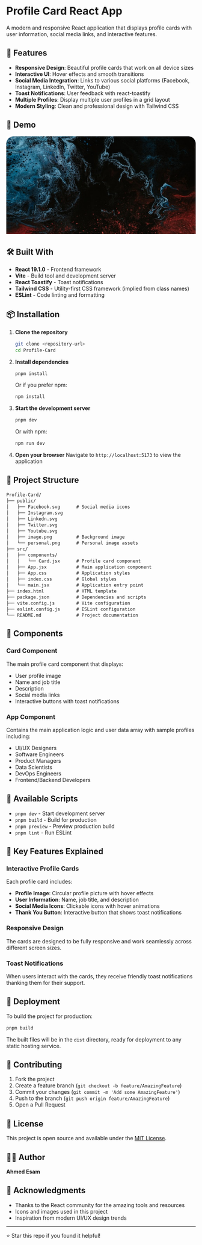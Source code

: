 # Profile Card React App

A modern and responsive React application that displays profile cards with user information, social media links, and interactive features.

## 🌟 Features

- **Responsive Design**: Beautiful profile cards that work on all device sizes
- **Interactive UI**: Hover effects and smooth transitions
- **Social Media Integration**: Links to various social platforms (Facebook, Instagram, LinkedIn, Twitter, YouTube)
- **Toast Notifications**: User feedback with react-toastify
- **Multiple Profiles**: Display multiple user profiles in a grid layout
- **Modern Styling**: Clean and professional design with Tailwind CSS

## 🚀 Demo

![Profile Cards Preview](public/image.png)

## 🛠️ Built With

- **React 19.1.0** - Frontend framework
- **Vite** - Build tool and development server
- **React Toastify** - Toast notifications
- **Tailwind CSS** - Utility-first CSS framework (implied from class names)
- **ESLint** - Code linting and formatting

## 📦 Installation

1. **Clone the repository**

   ```bash
   git clone <repository-url>
   cd Profile-Card
   ```

2. **Install dependencies**

   ```bash
   pnpm install
   ```

   Or if you prefer npm:

   ```bash
   npm install
   ```

3. **Start the development server**

   ```bash
   pnpm dev
   ```

   Or with npm:

   ```bash
   npm run dev
   ```

4. **Open your browser**
   Navigate to `http://localhost:5173` to view the application

## 📁 Project Structure

```
Profile-Card/
├── public/
│   ├── Facebook.svg      # Social media icons
│   ├── Instagram.svg
│   ├── Linkedn.svg
│   ├── Twitter.svg
│   ├── Youtube.svg
│   ├── image.png         # Background image
│   └── personal.png      # Personal image assets
├── src/
│   ├── components/
│   │   └── Card.jsx      # Profile card component
│   ├── App.jsx           # Main application component
│   ├── App.css           # Application styles
│   ├── index.css         # Global styles
│   └── main.jsx          # Application entry point
├── index.html            # HTML template
├── package.json          # Dependencies and scripts
├── vite.config.js        # Vite configuration
├── eslint.config.js      # ESLint configuration
└── README.md             # Project documentation
```

## 🎨 Components

### Card Component

The main profile card component that displays:

- User profile image
- Name and job title
- Description
- Social media links
- Interactive buttons with toast notifications

### App Component

Contains the main application logic and user data array with sample profiles including:

- UI/UX Designers
- Software Engineers
- Product Managers
- Data Scientists
- DevOps Engineers
- Frontend/Backend Developers

## 🔧 Available Scripts

- `pnpm dev` - Start development server
- `pnpm build` - Build for production
- `pnpm preview` - Preview production build
- `pnpm lint` - Run ESLint

## 🎯 Key Features Explained

### Interactive Profile Cards

Each profile card includes:

- **Profile Image**: Circular profile picture with hover effects
- **User Information**: Name, job title, and description
- **Social Media Icons**: Clickable icons with hover animations
- **Thank You Button**: Interactive button that shows toast notifications

### Responsive Design

The cards are designed to be fully responsive and work seamlessly across different screen sizes.

### Toast Notifications

When users interact with the cards, they receive friendly toast notifications thanking them for their support.

## 🚀 Deployment

To build the project for production:

```bash
pnpm build
```

The built files will be in the `dist` directory, ready for deployment to any static hosting service.

## 🤝 Contributing

1. Fork the project
2. Create a feature branch (`git checkout -b feature/AmazingFeature`)
3. Commit your changes (`git commit -m 'Add some AmazingFeature'`)
4. Push to the branch (`git push origin feature/AmazingFeature`)
5. Open a Pull Request

## 📝 License

This project is open source and available under the [MIT License](LICENSE).

## 👨‍💻 Author

**Ahmed Esam**

## 🙏 Acknowledgments

- Thanks to the React community for the amazing tools and resources
- Icons and images used in this project
- Inspiration from modern UI/UX design trends

---

⭐ Star this repo if you found it helpful!

